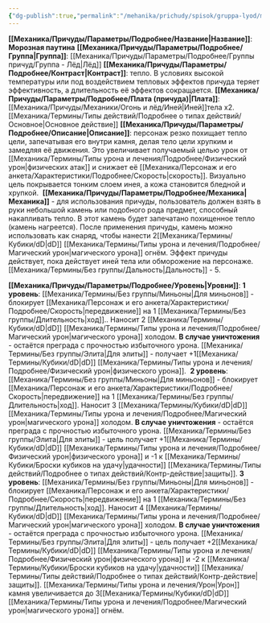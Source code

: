 ```yaml
---
{"dg-publish":true,"permalink":"/mehanika/prichudy/spisok/gruppa-lyod/moroznaya-pautina/"}
---
```


**[[Механика/Причуды/Параметры/Подробнее/Название\|Название]]**: **Морозная паутина**
**[[Механика/Причуды/Параметры/Подробнее/Группа\|Группа]]**: [[Механика/Причуды/Параметры/Подробнее/Группы причуд/Группа - Лёд\|Лёд]] 
**[[Механика/Причуды/Параметры/Подробнее/Контраст\|Контраст]]**: тепло. В условиях высокой температуры или под воздействием тепловых эффектов причуда теряет эффективность, а длительность её эффектов сокращается.
**[[Механика/Причуды/Параметры/Подробнее/Плата (причуда)\|Плата]]**: [[Механика/Причуды/Механики/Огонь и лёд/Иней\|Иней]]тела х2. [[Механика/Термины/Типы действий/Подробнее о типах действий/Основное\|Основное действие]]
**[[Механика/Причуды/Параметры/Подробнее/Описание\|Описание]]**: персонаж резко похищает тепло цели, запечатывая его внутри камня, делая тело цели хрупким и замедляя её движения. Это увеличивает получаемый целью урон от [[Механика/Термины/Типы урона и лечения/Подробнее/Физический урон\|физических атак]] и снижает её [[Механика/Персонаж и его анкета/Характеристики/Подробнее/Скорость\|скорость]]. Визуально цель покрывается тонким слоем инея, а кожа становится бледной и хрупкой. 
**[[Механика/Причуды/Параметры/Подробнее/Механика\|Механика]]** - для использования причуды, пользователь должен взять в руки небольшой камень или подобного рода предмет, способный накапливать тепло. В этот камень будет запечатано похищенное тепло (камень нагреется). После применения причуды, камень можно использовать как снаряд, чтобы нанести 2[[Механика/Термины/Кубики/dD\|dD]] [[Механика/Термины/Типы урона и лечения/Подробнее/Магический урон\|магического урона]] огнём. Эффект причуды действует, пока действует иней тела или обморожение на персонаже. [[Механика/Термины/Без группы/Дальность\|Дальность]] - 5. 

**[[Механика/Причуды/Параметры/Подробнее/Уровень\|Уровни]]**:
**1 уровень**:
[[Механика/Термины/Без группы/Миньоны\|Для миньонов]] - блокирует [[Механика/Персонаж и его анкета/Характеристики/Подробнее/Скорость\|передвижение]] на 1 [[Механика/Термины/Без группы/Длительность\|ход]].. Наносит 2 [[Механика/Термины/Кубики/dD\|dD]] [[Механика/Термины/Типы урона и лечения/Подробнее/Магический урон\|магического урона]] холодом. **В случае уничтожения** - остаётся преграда с прочностью избыточного урона. 
[[Механика/Термины/Без группы/Элита\|Для элиты]] - получает +1[[Механика/Термины/Кубики/dD\|dD]] [[Механика/Термины/Типы урона и лечения/Подробнее/Физический урон\|физического урона]]. 
**2 уровень**:
[[Механика/Термины/Без группы/Миньоны\|Для миньонов]] - блокирует [[Механика/Персонаж и его анкета/Характеристики/Подробнее/Скорость\|передвижение]] на 1 [[Механика/Термины/Без группы/Длительность\|ход]]. Наносит 3 [[Механика/Термины/Кубики/dD\|dD]] [[Механика/Термины/Типы урона и лечения/Подробнее/Магический урон\|магического урона]] холодом. **В случае уничтожения** - остаётся преграда с прочностью избыточного урона. 
[[Механика/Термины/Без группы/Элита\|Для элиты]] - цель получает +1[[Механика/Термины/Кубики/dD\|dD]] [[Механика/Термины/Типы урона и лечения/Подробнее/Физический урон\|физического урона]] и -1 к [[Механика/Термины/Кубики/Броски кубиков на удачу\|удачности]] [[Механика/Термины/Типы действий/Подробнее о типах действий/Контр-действие\|защиты]].
**3 уровень**:
[[Механика/Термины/Без группы/Миньоны\|Для миньонов]] - блокирует [[Механика/Персонаж и его анкета/Характеристики/Подробнее/Скорость\|передвижение]] на 1 [[Механика/Термины/Без группы/Длительность\|ход]]. Наносит 4 [[Механика/Термины/Кубики/dD\|dD]] [[Механика/Термины/Типы урона и лечения/Подробнее/Магический урон\|магического урона]] холодом. **В случае уничтожения** - остаётся преграда с прочностью избыточного урона. 
[[Механика/Термины/Без группы/Элита\|Для элиты]] - цель получает +2[[Механика/Термины/Кубики/dD\|dD]] [[Механика/Термины/Типы урона и лечения/Подробнее/Физический урон\|физического урона]] и -2 к [[Механика/Термины/Кубики/Броски кубиков на удачу\|удачности]] [[Механика/Термины/Типы действий/Подробнее о типах действий/Контр-действие\|защиты]]. [[Механика/Термины/Типы урона и лечения/Урон\|Урон]] камня увеличивается до 3[[Механика/Термины/Кубики/dD\|dD]] [[Механика/Термины/Типы урона и лечения/Подробнее/Магический урон\|магического урона]] огнём.